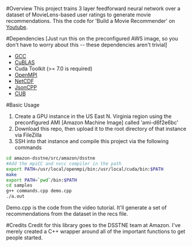 #Overview
This project  trains 3 layer feedforward neural network over a dataset of MovieLens-based user ratings to generate movie recommendations. This the code for 'Build a Movie Recommender' on [Youtube](https://youtu.be/eKmIVU8EUbw).

#Dependencies
[Just run this on the preconfigured AWS image, so you don't have to worry about this -- these dependencies aren't trivial]

* [GCC](https://gcc.gnu.org/install/)
* [CuBLAS](https://github.com/amznlabs/amazon-dsstne/blob/master/docs/getting_started/setup.md#cublas-setup)
* Cuda Toolkit (>= 7.0 is required) 
* [OpenMPI](https://github.com/amznlabs/amazon-dsstne/blob/master/docs/getting_started/setup.md#openmpi-setup)
* [NetCDF](https://github.com/amznlabs/amazon-dsstne/blob/master/docs/getting_started/setup.md#netcdf-setup)
* [JsonCPP](https://github.com/amznlabs/amazon-dsstne/blob/master/docs/getting_started/setup.md#jsoncpp-setup)
* [CUB](https://github.com/amznlabs/amazon-dsstne/blob/master/docs/getting_started/setup.md#cub-setup)


#Basic Usage

1. Create a GPU instance in the US East N. Virginia region using the preconfigured AMI [Amazon Machine Image] called 'ami-d6f2e6bc'
2. Download this repo, then upload it to the root directory of that instance via FileZilla
3. SSH into that instance and compile this project via the following commands
```bash
cd amazon-dsstne/src/amazon/dsstne
#Add the mpiCC and nvcc compiler in the path
export PATH=/usr/local/openmpi/bin:/usr/local/cuda/bin:$PATH
make
export PATH=`pwd`/bin:$PATH
cd samples
g++ commands.cpp demo.cpp 
./a.out
```
Demo.cpp is the code from the video tutorial. It'll generate a set of recommendations from the dataset in the recs file.

#Credits
Credit for this library goes to the DSSTNE team at Amazon. I've merely created a C++ wrapper around all of the important functions to get people started.

